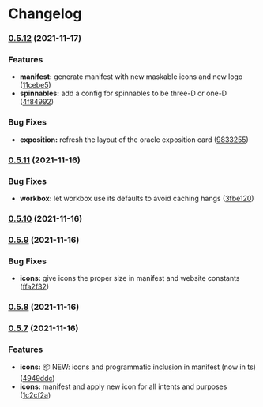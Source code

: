 # Changelog
### [0.5.12](https://github.com/krry/nameless.quest/compare/v0.5.11...v0.5.12) (2021-11-17)


### Features

* **manifest:** generate manifest with new maskable icons and new logo ([11cebe5](https://github.com/krry/nameless.quest/commit/11cebe576159b2f12573e99cb9b2af10a7e024ee))
* **spinnables:** add a config for spinnables to be three-D or one-D ([4f84992](https://github.com/krry/nameless.quest/commit/4f84992597a37911e2d6700e6ebeab90197609cb))


### Bug Fixes

* **exposition:** refresh the layout of the oracle exposition card ([9833255](https://github.com/krry/nameless.quest/commit/98332556b9784d3fd94d331a0591772d6f7ee714))

### [0.5.11](https://github.com/krry/nameless.quest/compare/v0.5.10...v0.5.11) (2021-11-16)

### Bug Fixes

- **workbox:** let workbox use its defaults to avoid caching hangs ([3fbe120](https://github.com/krry/nameless.quest/commit/3fbe120867f1f2faafa34c0e789b89a566702e51))

### [0.5.10](https://github.com/krry/nameless.quest/compare/v0.5.9...v0.5.10) (2021-11-16)

### [0.5.9](https://github.com/krry/nameless.quest/compare/v0.5.7...v0.5.9) (2021-11-16)

### Bug Fixes

- **icons:** give icons the proper size in manifest and website constants ([ffa2f32](https://github.com/krry/nameless.quest/commit/ffa2f3212ba28fa1b19f912c50ff6c1b9fef26e3))

### [0.5.8](https://github.com/krry/nameless.quest/compare/v0.5.7...v0.5.8) (2021-11-16)

### [0.5.7](https://github.com/krry/nameless.quest/compare/v0.5.6...v0.5.7) (2021-11-16)

### Features

- **icons:** 📦 NEW: icons and programmatic inclusion in manifest (now in ts) ([4949ddc](https://github.com/krry/nameless.quest/commit/4949ddc1ee142e1d5fe94ece3f7c47224a68fa16))
- **icons:** manifest and apply new icon for all intents and purposes ([1c2cf2a](https://github.com/krry/nameless.quest/commit/1c2cf2a6f69abc101327ea3714860815f8817aab))
